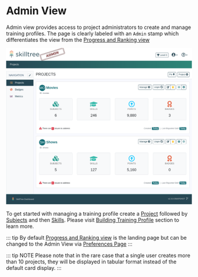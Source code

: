 # Admin View

Admin view provides access to project administrators to create and manage training profiles. 
The page is clearly labeled with an ``Admin`` stamp which differentiates the view from the [Progress and Ranking view](/dashboard/user-guide/progress-and-ranking.html)

![SkillTree Dashboard Admin View](/img/screenshots/admin/page-projects.png)

To get started with managing a training profile create a [Project](/dashboard/user-guide/projects.html) followed by [Subjects](/dashboard/user-guide/subjects.html) and then [Skills](/dashboard/user-guide/skills.html). 
Please visit [Building Training Profile](/dashboard/user-guide/#building-training-profile) section to learn more. 

::: tip
By default [Progress and Ranking view](/dashboard/user-guide/progress-and-ranking.html) is the landing page but can be changed to the Admin View via [Preferences Page](/dashboard/user-guide/settings.html#preferences)
:::

::: tip NOTE
Please note that in the rare case that a single user creates more than 10 projects, they will be displayed in tabular format instead of the default card display. 
:::
